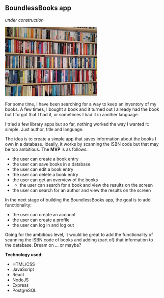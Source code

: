## BoundlessBooks app

*under construction*  

<img src="/frontend/library.jpg" width="300" />


For some time, I have been searching for a way to keep an inventory of my books. A few times, I bought a book and it turned out I already had the book but I forgot that I had it, or sometimes I had it in another language.

I tried a few library apps but so far, nothing worked the way I wanted it: simple. Just author, title and language.

The idea is to create a simple app that saves information about the books I own in a database. Ideally, it works by scanning the ISBN code but that may be too ambitious. The **MVP** is as follows:  

* the user can create a book entry
* the user can save books in a database
* the user can edit a book entry
* the user can delete a book entry
* the user can get an overview of the books
* * the user can search for a book and view the results on the screen
* the user can search for an author and view the results on the screen

In the next stage of building the BoundlessBooks app, the goal is to add functionality:  
* the user can create an account
* the user can create a profile
* the user can log in and log out

Going for the ambitious level, it would be great to add the functionality of scanning the ISBN code of books and adding (part of) that information to the database. Dream on ... or maybe?  

**Technology used:**  
* HTML/CSS
* JavaScript
* React
* NodeJS
* Express
* PostgreSQL
